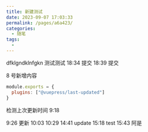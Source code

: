 ```yaml
---
title: 新建测试
date: 2023-09-07 17:03:33
permalink: /pages/a6a423/
categories:
  - 随笔
tags:
  -
---
```


dfklgndklnfgkn
测试测试 18:34 提交
18:39 提交

8 号新增内容

```js
module.exports = {
  plugins: ["@vuepress/last-updated"]
}
```

检测上次更新时间
9:18

9:26 更新
10:03
10:29
14:41 update
15:18 test
15:43 阿是
